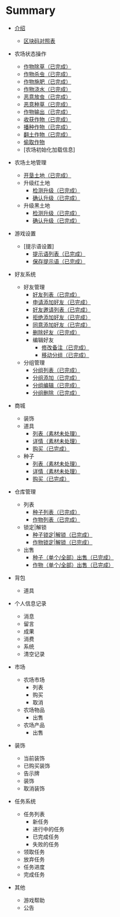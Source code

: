 # Summary

* [介绍](README.md)
   * [区块码对照表](public/block.md)
   
* 农场状态操作
	* [作物除草（已完成）](farmstate/clearweed.md)
	* [作物杀虫（已完成）](farmstate/spraying.md)
	* [作物施肥（已完成）](farmstate/fertilize.md)
	* [作物浇水（已完成）](farmstate/water.md)
	* [恶意放虫（已完成）](farmstate/pest.md)
	* [恶意种草（已完成）](farmstate/scatterseed.md)
	* [作物输出（已完成）](farmstate/getoutput.md)
	* [收获作物（已完成）](farmstate/harvest.md)
	* [播种作物（已完成）](farmstate/planting.md)
	* [翻土作物（已完成）](farmstate/scarify.md)
	* [偷取作物](farmstate/scrounge.md)
	* [农场初始化加载信息]
 	
* 农场土地管理
	* [开垦土地（已完成）](farmland/reclaim.md)
	* 升级红土地
		* [检测升级（已完成）](farmland/upgrade_red_check.md)
		* [确认升级（已完成）](farmland/upgrade_red_confirm.md)
	* 升级黑土地
		* [检测升级（已完成）](farmland/upgrade_black_check.md)
		* [确认升级（已完成）](farmland/upgrade_black_confirm.md)

* 游戏设置
	* [提示语设置]
		* [提示语列表（已完成）](setting/tips_list.md)
		* [保存提示语（已完成）](setting/tips_save.md)

* 好友系统
	* 好友管理
		* [好友列表（已完成）](friend/lists.md)
		* [申请添加好友（已完成）](friend/send.md)
		* [好友邀请列表（已完成）](friend/request.md)
		* [拒绝添加好友（已完成）](friend/refuse.md)
		* [同意添加好友（已完成）](friend/agree.md)
		* [删除好友（已完成）](friend/del.md)
		* 编辑好友
			* [修改备注（已完成）](friend/remark.md)
			* [移动分组（已完成）](friend/chgrp.md)
	* 分组管理
		* [分组列表（已完成）](fgroup/lists.md)
		* [分组添加（已完成）](fgroup/add.md) 
		* [分组编辑（已完成）](fgroup/edit.md) 
		* [分组删除（已完成）](fgroup/del.md) 

* 商城
	* 装饰
	* 道具
		* [列表（素材未处理）](shop/tool_list.md)
		* [详情（素材未处理）](shop/tool_detail.md)
		* [购买（已完成）](buy/seed_buy.md)
	* 种子
		* [列表（素材未处理）](shop/seed_list.md)
		* [详情（素材未处理）](shop/seed_detail.md)
		* [购买（已完成）](buy/seed_buy.md)

* 仓库管理
	* 列表
		* [种子列表（已完成）](repertory/seed.md)
		* [作物列表（已完成）](repertory/crop.md)
	* 锁定|解锁
		* [种子锁定|解锁（已完成）](repertory/lock_seed.md)
		* [作物锁定|解锁（已完成）](repertory/lock_crop.md)
	* 出售
		* [种子（单个/全部）出售（已完成）](sell/seed_sell.md)
		* [作物（单个/全部）出售（已完成）](sell/crop_sell.md)

* 背包
	* 道具

* 个人信息记录
	* 消息
	* 留言
	* 成果
	* 消费
	* 系统
	* 清空记录

* 市场
	* 农场市场
		* 列表
		* 购买
		* 取消
	* 农场物品
		* 出售
	* 农场产品
		* 出售

* 装饰
	* 当前装饰
	* 已购买装饰
	* 告示牌
	* 装饰
	* 取消装饰

* 任务系统
	* 任务列表
		* 新任务
		* 进行中的任务
		* 已完成任务
		* 失败的任务
	* 领取任务
	* 放弃任务
	* 任务进度
	* 完成任务
	
* 其他
	* 游戏帮助
	* 公告